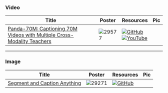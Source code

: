 ### Video
|Title|Poster|Resources|Pic|
|------|------|------|------|
| [Panda-70M: Captioning 70M Videos with Multiple Cross-Modality Teachers ](https://openaccess.thecvf.com/content/CVPR2024/html/Chen_Panda-70M_Captioning_70M_Videos_with_Multiple_Cross-Modality_Teachers_CVPR_2024_paper.html)| ![29577](https://github.com/HeChengHui/CVPR2024/assets/84503515/004faf42-3fa0-41cc-abde-012276cb8ffc)| [![GitHub](https://img.shields.io/github/stars/snap-research/Panda-70M?style=social)](https://github.com/snap-research/Panda-70M)<br> [![YouTube](https://img.shields.io/badge/YouTube-%23FF0000.svg?style=for-the-badge&logo=YouTube&logoColor=white)](https://www.youtube.com/watch?v=m2NQ5k1oTcs)

---

### Image
|Title|Poster|Resources|Pic|
|------|------|------|------|
| [Segment and Caption Anything ](https://openaccess.thecvf.com/content/CVPR2024/html/Huang_Segment_and_Caption_Anything_CVPR_2024_paper.html)|![29271](https://github.com/HeChengHui/CVPR2024/assets/84503515/788cea16-defc-46bd-8993-3443d7e1d187)| [![GitHub](https://img.shields.io/github/stars/xk-huang/segment-caption-anything?style=social)](https://github.com/xk-huang/segment-caption-anything)
